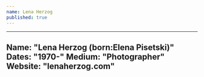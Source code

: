 ```yaml
---
name: Lena Herzog
published: true
---
```

---
Name: "Lena Herzog (born:Elena Pisetski)"
Dates: "1970-"
Medium: "Photographer"
Website: "lenaherzog.com"
---
